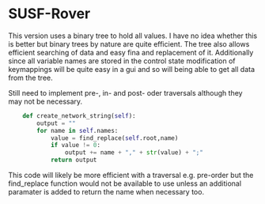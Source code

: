 
# SUSF-Rover

This version uses a binary tree to hold all values. 
I have no idea whether this is better but binary trees by nature are quite efficient.
The tree also allows efficient searching of data and easy fina and replacement of it.
Additionally since all variable names are stored in the control state modification of keymappings will
be quite easy in a gui and so will being able to get all data from the tree.

Still need to implement pre-, in- and post- oder traversals although they may not be necessary.

```python    #------------------------------------------------------------------CREATE NETWORK STRING-------------------------------------
    def create_network_string(self):
        output = ""
        for name in self.names:
            value = find_replace(self.root,name)
            if value != 0:
                output += name + "," + str(value) + ";"
            return output
```
This code will likely be more efficient with a traversal e.g. pre-order but the find_replace function would not be available to use unless an additional paramater is added to return the name when necessary too.
